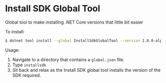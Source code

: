 # Install SDK Global Tool

Global tool to make installing .NET Core versions that little bit easier


To install:

```bash
$ dotnet tool install --global InstallSdkGlobalTool --version 1.0.0-alpha
```

Usage:

1. Navigate to a directory that contains a `global.json` file.
2. Type `installsdk`
3. Sit back and relax as the Install SDK global tool installs the version of the SDK required.
